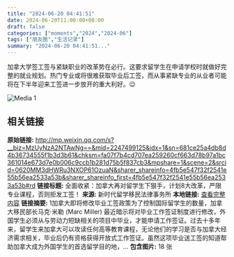 ```yaml
---
title: "2024-06-20 04:41:51"
date: 2024-06-20T11:00:00+08:00
draft: false
categories: ["moments","2024","2024-06"]
tags: ["朋友圈","生活记录"]
summary: "2024-06-20 04:41:51..."
---
```


加拿大学签工签与紧缺职业的改革势在必行。这要求留学生在申请学校时就做好完整的就业规划。热门专业或将很难获取毕业后工签，而从事紧缺专业的从业者可能将在下半年迎来工签进一步放开的重大利好。😉

![Media 1](/Moments/photos/2024-06-20/202406200441510.jpg)

## 相关链接

**原始链接:** http://mp.weixin.qq.com/s?__biz=MzUyNzA2NTAwNg==&mid=2247499125&idx=1&sn=681ce25a4db8d4b36734555f1b3d3b61&chksm=fa07f7b4cd707ea259260cf663d78b97a1bc361014e673d7e0b006c9ccb1b281d75b5f837cb3&mpshare=1&scene=2&srcid=0620MM3dHWRu3NXOP61OzuaN&sharer_shareinfo=4fb5e547f32f2541e55b56ea2533a53b&sharer_shareinfo_first=4fb5e547f32f2541e55b56ea2533a53b#rd
**链接标题:** 全面收紧：加拿大再对留学生下狠手，计划8大改革，严限专业课程，否则拒发工签！
**来源:** 新时代留学移民法律事务所
**本地链接:** [查看完整内容](/link_content/2024/06/2024-06-20-1/link_content/)
**链接摘要:** 1加拿大即将修改毕业工签政策为了控制国际留学生的数量，加拿大移民部长马克·米勒 (Marc Miller) 最近暗示将对毕业工作签证制度进行修改，外国学生必须从与劳动力短缺相关的项目中毕业，才能申请工作签证。过去十多年来，留学生来加拿大可以攻读任何高等教育课程，无论他们的学习是否与加拿大经济需求相关，毕业后仍有资格获得开放式工作签证。虽然这项毕业送工签的知道帮助加拿大成为外国学生的首选留学目的地，...
**包含图片:** 18 张

